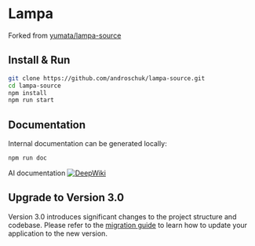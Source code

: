 # Lampa
Forked from [yumata/lampa-source](https://github.com/yumata/lampa-source)

## Install & Run

```bash
git clone https://github.com/androschuk/lampa-source.git
cd lampa-source
npm install
npm run start
```

## Documentation

Internal documentation can be generated locally:
```bash
npm run doc
```
AI documentation  [![DeepWiki](https://deepwiki.com/badge.svg)](https://deepwiki.com/androschuk/lampa-source)


## Upgrade to Version 3.0

Version 3.0 introduces significant changes to the project structure and codebase. Please refer to the [migration guide](UPGRADE.md)
 to learn how to update your application to the new version.

